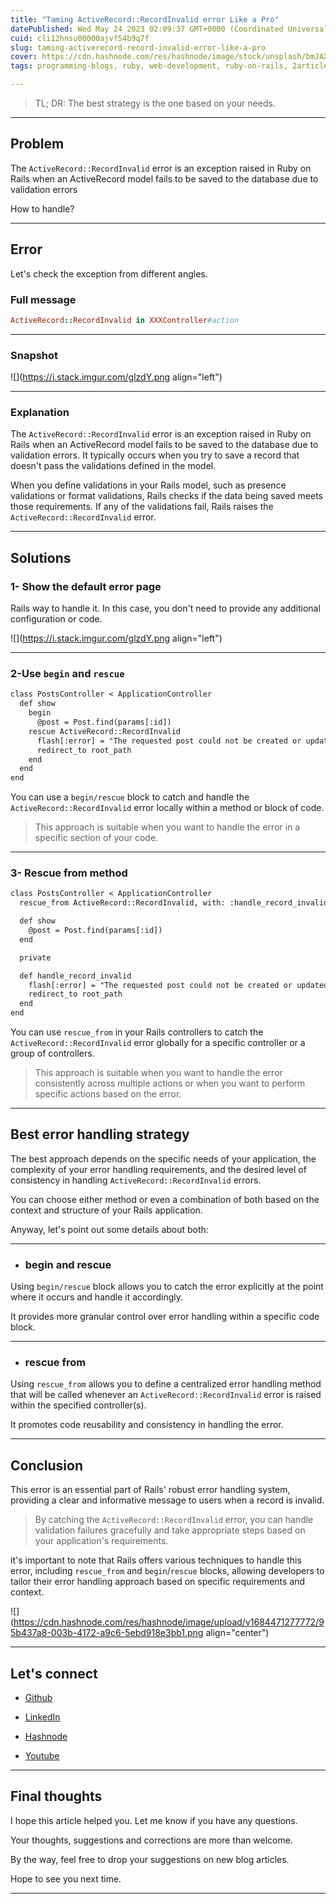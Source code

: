 ```yaml
---
title: "Taming ActiveRecord::RecordInvalid error Like a Pro"
datePublished: Wed May 24 2023 02:09:37 GMT+0000 (Coordinated Universal Time)
cuid: cli12hnsu00000ajvf54b9q7f
slug: taming-activerecord-record-invalid-error-like-a-pro
cover: https://cdn.hashnode.com/res/hashnode/image/stock/unsplash/bmJAXAz6ads/upload/0ed79514d4b423e1e077e978e6ba9511.jpeg
tags: programming-blogs, ruby, web-development, ruby-on-rails, 2articles1week

---
```


> TL; DR: The best strategy is the one based on your needs.

---

## Problem

The `ActiveRecord::RecordInvalid` error is an exception raised in Ruby on Rails when an ActiveRecord model fails to be saved to the database due to validation errors

How to handle?

---

## Error

Let's check the exception from different angles.

### Full message

```ruby
ActiveRecord::RecordInvalid in XXXController#action
```

---

### Snapshot

![](https://i.stack.imgur.com/glzdY.png align="left")

---

### Explanation

The `ActiveRecord::RecordInvalid` error is an exception raised in Ruby on Rails when an ActiveRecord model fails to be saved to the database due to validation errors. It typically occurs when you try to save a record that doesn't pass the validations defined in the model.

When you define validations in your Rails model, such as presence validations or format validations, Rails checks if the data being saved meets those requirements. If any of the validations fail, Rails raises the `ActiveRecord::RecordInvalid` error.

---

## Solutions

### 1- Show the default error page

Rails way to handle it. In this case, you don't need to provide any additional configuration or code.

![](https://i.stack.imgur.com/glzdY.png align="left")

---

### 2-Use `begin` and `rescue`

```apache
class PostsController < ApplicationController
  def show
    begin
      @post = Post.find(params[:id])
    rescue ActiveRecord::RecordInvalid
      flash[:error] = "The requested post could not be created or updated."
      redirect_to root_path
    end
  end
end
```

You can use a `begin/rescue` block to catch and handle the `ActiveRecord::RecordInvalid` error locally within a method or block of code.

> This approach is suitable when you want to handle the error in a specific section of your code.

---

### 3- Rescue from method

```apache
class PostsController < ApplicationController
  rescue_from ActiveRecord::RecordInvalid, with: :handle_record_invalid

  def show
    @post = Post.find(params[:id])
  end

  private

  def handle_record_invalid
    flash[:error] = "The requested post could not be created or updated."
    redirect_to root_path
  end
end
```

You can use `rescue_from` in your Rails controllers to catch the `ActiveRecord::RecordInvalid` error globally for a specific controller or a group of controllers.

> This approach is suitable when you want to handle the error consistently across multiple actions or when you want to perform specific actions based on the error.

---

## Best error handling strategy

The best approach depends on the specific needs of your application, the complexity of your error handling requirements, and the desired level of consistency in handling `ActiveRecord::RecordInvalid` errors.

You can choose either method or even a combination of both based on the context and structure of your Rails application.

Anyway, let's point out some details about both:

---

* ### begin and rescue
    

Using `begin/rescue` block allows you to catch the error explicitly at the point where it occurs and handle it accordingly.

It provides more granular control over error handling within a specific code block.

---

* ### rescue from
    

Using `rescue_from` allows you to define a centralized error handling method that will be called whenever an `ActiveRecord::RecordInvalid` error is raised within the specified controller(s).

It promotes code reusability and consistency in handling the error.

---

## Conclusion

This error is an essential part of Rails' robust error handling system, providing a clear and informative message to users when a record is invalid.

> By catching the `ActiveRecord::RecordInvalid` error, you can handle validation failures gracefully and take appropriate steps based on your application's requirements.

it's important to note that Rails offers various techniques to handle this error, including `rescue_from` and `begin`/`rescue` blocks, allowing developers to tailor their error handling approach based on specific requirements and context.

![](https://cdn.hashnode.com/res/hashnode/image/upload/v1684471277772/95b437a8-003b-4172-a9c6-5ebd918e3bb1.png align="center")

---

## Let's connect

* [Github](https://github.com/alexcalaca)
    
* [LinkedIn](https://linkedin.com/in/alexandrecalacaofficial)
    
* [Hashnode](https://hashnode.com/onboard?next=/@alexandrecalaca)
    
* [Youtube](https://www.youtube.com/@alexandrecalacaofficial)
    

---

## Final thoughts

I hope this article helped you. Let me know if you have any questions.

Your thoughts, suggestions and corrections are more than welcome.

By the way, feel free to drop your suggestions on new blog articles.

Hope to see you next time.

---